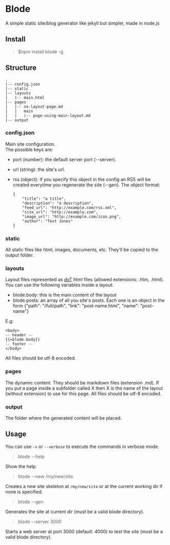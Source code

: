 # Blode

A simple static site/blog generator like jekyll but simpler, made in node.js

## Install

> $npm install blode -g

## Structure

    .
    |-- config.json
    |-- static
    |-- layouts
    |   |-- main.html
    |-- pages
    |   |-- no-layout-page.md
    |   |   main
    |   |   |-- page-using-main-layout.md
    |-- output

### config.json

Main site configuration.<br/>
The possible keys are:

-   port (number): the default server port (--server).
-   url (string): the site's url.
-   rss (object): if you specify this object in the config an RSS will be created
    everytime you regenerate the site (--gen). The object format:
    
        {
            "title": "a title",
            "description": "a description",
            "feed_url": "http://example.com/rss.xml",
            "site_url": "http://example.com",
            "image_url": "http://example.com/icon.png",
            "author": "Test Jones"
        }

### static

All static files like html, images, documents, etc. They'll be copied to the output folder.

### layouts

Layout files represented as [doT](http://olado.github.com/doT/) html files (allowed extensions: .htm, .html).
You can use the following variables inside a layout:

- blode.body: this is the main content of the layout
- blode.posts: an array of all you site's posts. Each one is an object in the form {"path": "/full/path", "link": "post-name.html", "name": "post-name"}

E.g:

    <body>
    -- header --
    {{=blode.body}}
    -- footer --
    </body>
All files should be utf-8 encoded.

### pages

The dynamic content. They should be markdown files (extension .md).
If you put a page inside a subfolder called X then X is the name of the layout (without extension) to use for this page.
All files should be utf-8 encoded.

### output

The folder where the generated content will be placed.

## Usage

You can use `-v` or `--verbose` to execute the commands in verbose mode.

> blode --help

Show the help.

> blode --new /my/new/site

Creates a new site skeleton at `/my/new/site` or at the current working dir if none is specified.

> blode --gen

Generates the site at current dir (must be a valid blode directory).

> blode --server 3000

Starts a web server at port 3000 (default: 4000) to test the site (must be a valid blode directory).